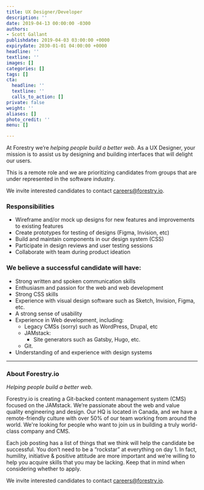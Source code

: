 ```yaml
---
title: UX Designer/Developer
description: ''
date: 2019-04-13 00:00:00 -0300
authors:
- Scott Gallant
publishdate: 2019-04-03 03:00:00 +0000
expirydate: 2030-01-01 04:00:00 +0000
headline: ''
textline: ''
images: []
categories: []
tags: []
cta:
  headline: ''
  textline: ''
  calls_to_action: []
private: false
weight: ''
aliases: []
photo_credit: ''
menu: []

---
```

At Forestry we’re _helping people build a better web_. As a UX Designer, your mission is to assist us by designing and building interfaces that will delight our users.

This is a remote role and we are prioritizing candidates from groups that are under represented in the software industry.

We invite interested candidates to contact [careers@forestry.io](mailto:careers@forestry.io).

### Responsibilities

* Wireframe and/or mock up designs for new features and improvements to existing features
* Create prototypes for testing of designs (Figma, Invision, etc)
* Build and maintain components in our design system (CSS)
* Participate in design reviews and user testing sessions
* Collaborate with team during product ideation 

### We believe a successful candidate will have:

* Strong written and spoken communication skills
* Enthusiasm and passion for the web and web development
* Strong CSS skills
* Experience with visual design software such as Sketch, Invision, Figma, etc.
* A strong sense of usability 
* Experience in Web development, including:
  * Legacy CMSs (sorry) such as WordPress, Drupal, etc
  * JAMstack:
    * Site generators such as Gatsby, Hugo, etc.
  * Git.
* Understanding of and experience with design systems

***

### About Forestry.io

_Helping people build a better web._

Forestry.io is creating a Git-backed content management system (CMS) focused on the JAMstack. We’re passionate about the web and value quality engineering and design. Our HQ is located in Canada, and we have a remote-friendly culture with over 50% of our team working from around the world. We're looking for people who want to join us in building a truly world-class company and CMS.

Each job posting has a list of things that we think will help the candidate be successful. You don’t need to be a “rockstar” at everything on day 1. In fact, humility, initiative & positive attitude are more important and we’re willing to help you acquire skills that you may be lacking. Keep that in mind when considering whether to apply.

We invite interested candidates to contact [careers@forestry.io](mailto:careers@forestry.io).